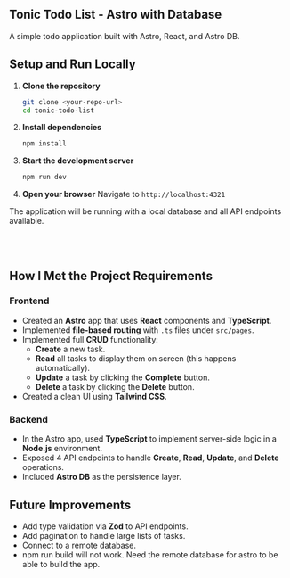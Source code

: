 ## Tonic Todo List - Astro with Database

A simple todo application built with Astro, React, and Astro DB.

## Setup and Run Locally

1. **Clone the repository**
   ```sh
   git clone <your-repo-url>
   cd tonic-todo-list
   ```

2. **Install dependencies**
   ```sh
   npm install
   ```

3. **Start the development server**
   ```sh
   npm run dev
   ```

4. **Open your browser**
   Navigate to `http://localhost:4321`

The application will be running with a local database and all API endpoints available.

<br><br>

## How I Met the Project Requirements

### Frontend
- Created an **Astro** app that uses **React** components and **TypeScript**.
- Implemented **file-based routing** with `.ts` files under `src/pages`.
- Implemented full **CRUD** functionality:
  - **Create** a new task.
  - **Read** all tasks to display them on screen (this happens automatically).
  - **Update** a task by clicking the **Complete** button.
  - **Delete** a task by clicking the **Delete** button.
- Created a clean UI using **Tailwind CSS**.

### Backend
- In the Astro app, used **TypeScript** to implement server-side logic in a **Node.js** environment.
- Exposed 4 API endpoints to handle **Create**, **Read**, **Update**, and **Delete** operations.
- Included **Astro DB** as the persistence layer.

## Future Improvements

- Add type validation via **Zod** to API endpoints.
- Add pagination to handle large lists of tasks.
- Connect to a remote database.
- npm run build will not work. Need the remote database for astro to be able to build the app.